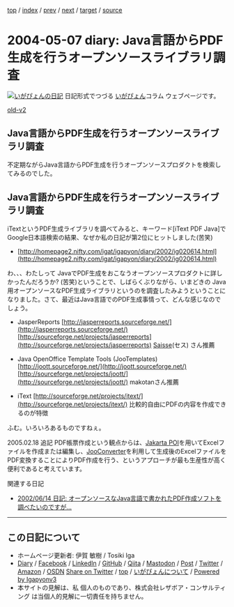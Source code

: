 [top](../index.html) 
 / [index](index.html) 
 / [prev](ig040506.html) 
 / [next](ig040509.html) 
 / [target](https://www.igapyon.jp/igapyon/diary/2004/ig040507.html) 
 / [source](https://github.com/igapyon/diary/blob/master/2004/ig040507.src.md) 

2004-05-07 diary: Java言語からPDF生成を行うオープンソースライブラリ調査
=====================================================================================================
[![いがぴょんの日記](https://www.igapyon.jp/igapyon/diary/images/iga202308_64.jpg "いがぴょん")](https://www.igapyon.jp/igapyon/diary/memo/memoigapyon.html) 日記形式でつづる [いがぴょん](https://www.igapyon.jp/igapyon/diary/memo/memoigapyon.html)コラム ウェブページです。

[old-v2](ig040507-orig.html)

## Java言語からPDF生成を行うオープンソースライブラリ調査

不定期ながらJava言語からPDF生成を行うオープンソースプロダクトを検索してみるのでした。


## Java言語からPDF生成を行うオープンソースライブラリ調査

iTextというPDF生成ライブラリを調べてみると、キーワード[iText PDF Java]でGoogle日本語検索の結果、なぜか私の日記が第2位にヒットしました(苦笑)

* [http://homepage2.nifty.com/igat/igapyon/diary/2002/ig020614.html](http://homepage2.nifty.com/igat/igapyon/diary/2002/ig020614.html)

わ、、、わたしって JavaでPDF生成をおこなうオープンソースプロダクトに詳しかったんだろうか?
(苦笑)ということで、しばらくぶりながら、いまどきの Java用オープンソースなPDF生成ライブラリというのを調査したみようということになりました。さて、最近はJava言語でのPDF生成事情って、どんな感じなのでしょう。

* JasperReports
  [http://jasperreports.sourceforge.net/](http://jasperreports.sourceforge.net/)
  [http://sourceforge.net/projects/jasperreports](http://sourceforge.net/projects/jasperreports)
  [Saisse](http://www.saisse.jp/pukiwiki/pukiwiki.php?Saisse)(セス) さん推薦
  
* Java OpenOffice Template Tools (JooTemplates)
  [http://joott.sourceforge.net/](http://joott.sourceforge.net/)
  [http://sourceforge.net/projects/joott/](http://sourceforge.net/projects/joott/)
  makotanさん推薦
  
* iText
  [http://sourceforge.net/projects/itext/](http://sourceforge.net/projects/itext/)
  比較的自由にPDFの内容を作成できるのが特徴

ふむ。いろいろあるものですねぇ。

2005.02.18 追記 PDF帳票作成という観点からは、[Jakarta POI](https://www.igapyon.jp/igapyon/diary/keyword/jakartapoi.html)を用いてExcelファイルを作成または編集し、[JooConverter](http://hp.vector.co.jp/authors/VA027994/joo/jooconverter.html)を利用して生成後のExcelファイルをPDF変換することによりPDF作成を行う、というアプローチが最も生産性が高く便利であると考えています。

関連する日記

* [2002/06/14 日記: オープンソースなJava言語で書かれたPDF作成ソフトを調べたいのですが…](../2002/ig020614.html)


----------------------------------------------------------------------------------------------------

## この日記について

* ホームページ更新者: 伊賀 敏樹 / Tosiki Iga
* [Diary](https://www.igapyon.jp/igapyon/diary/) / [Facebook](https://www.facebook.com/igapyon) / [LinkedIn](https://www.linkedin.com/in/toshikiiga) / [GitHub](https://github.com/igapyon) / [Qiita](https://qiita.com/igapyon) / [Mastodon](https://social.vivaldi.net/@igapyon) / [Post](https://post.news/igapyon) / [Twitter](https://twitter.com/ToshikiIga) / [Amazon](https://www.amazon.co.jp/%E4%BC%8A%E8%B3%80-%E6%95%8F%E6%A8%B9/e/B004LTQWCQ) / [OSDN](https://ja.osdn.net/users/iga/)
[Share on Twitter](https://twitter.com/intent/tweet?hashtags=igapyon%2Cdiary%2C%E3%81%84%E3%81%8C%E3%81%B4%E3%82%87%E3%82%93&text=Java%E8%A8%80%E8%AA%9E%E3%81%8B%E3%82%89PDF%E7%94%9F%E6%88%90%E3%82%92%E8%A1%8C%E3%81%86%E3%82%AA%E3%83%BC%E3%83%97%E3%83%B3%E3%82%BD%E3%83%BC%E3%82%B9%E3%83%A9%E3%82%A4%E3%83%96%E3%83%A9%E3%83%AA%E8%AA%BF%E6%9F%BB&url=https%3A%2F%2Fwww.igapyon.jp%2Figapyon%2Fdiary%2F2004%2Fig040507.html) / [top](../index.html) / [いがぴょんについて](https://www.igapyon.jp/igapyon/diary/memo/memoigapyon.html) / [Powered by Igapyonv3](https://github.com/igapyon/igapyonv3)
* 本サイトの見解は、私 個人のものであり、株式会社レザボア・コンサルティング は当個人的見解に一切責任を持ちません。 

